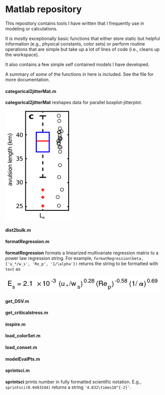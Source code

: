 # Matlab repository

This repository contains tools I have written that I frequently use in modeling or calculations. 

It is mostly exceptionally basic functions that either store static but helpful information (e.g., physical constants, color sets) or perform routine operations that are simple but take up a lot of lines of code (i.e., cleans up the workspace).

It also contains a few simple self contained models I have developed.

A summary of _some_ of the functions in here is included. See the file for more documentation.


#### categorical2jitterMat.m

__categorical2jitterMat__ reshapes data for parallel boxplot-jitterplot.

![jitterexample](./private/jitterplot.png "example of parallel jitter and boxplot") 


#### dist2bulk.m


#### formatRegression.m

__formatRegression__ formats a linearized multivariate regression matrix to a power law regression string.
For example, `formatRegression(beta, {'u_*/w_s', 'Re_p', '1/\alpha'})` returns the string to be formatted with `text` as

![jitterexample](./private/regression.png "regression example")


#### get_DSV.m


#### get_criticalstress.m


#### inspire.m


#### load_colorSet.m


#### load_conset.m


#### modelEvalPts.m


#### sprintsci.m

__sprintsci__ prints number in fully formatted scientific notation. 
E.g., `sprintsci(0.0483244)` returns a string `'4.832\times10^{-2}'`.
